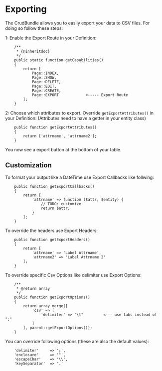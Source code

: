 # Exporting
The CrudBundle allows you to easily export your data to CSV files. For doing so follow these steps:

1: Enable the Export Route in your Definition:
```
    /**
     * {@inheritdoc}
     */
    public static function getCapabilities()
    {
        return [
            Page::INDEX,
            Page::SHOW,
            Page::DELETE,
            Page::EDIT,
            Page::CREATE,
            Page::EXPORT			<----- Export Route
        ];
    }
```

2: Choose which attributes to export. Override `getExportAttributes()` in your Definition: (Attributes need to have a getter in your entity class)
```
    public function getExportAttributes()
    {
        return ['attrname', 'attrname2'];
    }
```

You now see a export button at the bottom of your table.


## Customization

To format your output like a DateTime use Export Callbacks like follwing:
```
    public function getExportCallbacks()
    {
        return [
            'attrname' => function ($attr, $entity) {
            	// TODO: customize
                return $attr;
            }
        ];
    }
```

To override the headers use Export Headers:
```
    public function getExportHeaders()
    {
        return [
            'attrname' => 'Label Attrname',
            'attrname2' => 'Label Attrname 2'
        ];
    }
```

To override specific Csv Options like delimiter use Export Options:
```
    /**
     * @return array
     */
    public function getExportOptions()
    {
        return array_merge([
            'csv' => [
                'delimiter' => "\t"			<--- use tabs instead of ";" 
            ]
        ], parent::getExportOptions());
    }
```
You can override following options (these are also the default values):
```
	'delimiter'     => ';',
	'enclosure'     => '"',
	'escapeChar'    => '\\',
	'keySeparator'  => '.'
```
